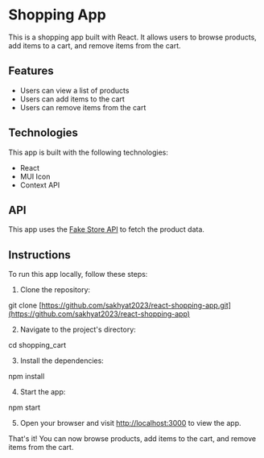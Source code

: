 # Shopping App

This is a shopping app built with React. It allows users to browse products, add items to a cart, and remove items from the cart.

## Features

- Users can view a list of products
- Users can add items to the cart
- Users can remove items from the cart

## Technologies

This app is built with the following technologies:

- React
- MUI Icon
- Context API

## API

This app uses the [Fake Store API](https://fakestoreapi.com/) to fetch the product data.

## Instructions

To run this app locally, follow these steps:

1. Clone the repository:


git clone [https://github.com/sakhyat2023/react-shopping-app.git](https://github.com/sakhyat2023/react-shopping-app)


2. Navigate to the project's directory:


cd shopping_cart


3. Install the dependencies:


npm install


4. Start the app:


npm start


5. Open your browser and visit [http://localhost:3000](http://localhost:3000) to view the app.

That's it! You can now browse products, add items to the cart, and remove items from the cart.
